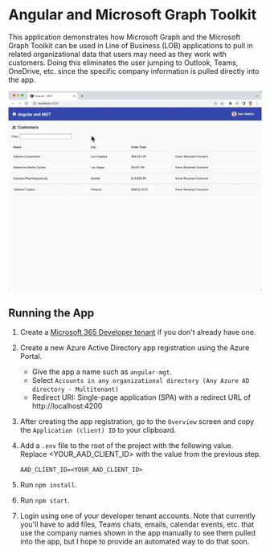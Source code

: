 # Angular and Microsoft Graph Toolkit

This application demonstrates how Microsoft Graph and the Microsoft Graph Toolkit can be used in Line of Business (LOB) applications to pull in related organizational data that users may need as they work with customers. Doing this eliminates the user jumping to Outlook, Teams, OneDrive, etc. since the specific company information is pulled directly into the app.

![App Demo](/images/demo.gif)

## Running the App

1. Create a [Microsoft 365 Developer tenant](https://developer.microsoft.com/en-us/microsoft-365/dev-program) if you don't already have one.

1. Create a new Azure Active Directory app registration using the Azure Portal.

    - Give the app a name such as `angular-mgt`.
    - Select `Accounts in any organizational directory (Any Azure AD directory - Multitenant)`
    - Redirect URI: Single-page application (SPA) with a redirect URL of http://localhost:4200

1. After creating the app registration, go to the `Overview` screen and copy the `Application (client) ID` to your clipboard.

1. Add a `.env` file to the root of the project with the following value. Replace <YOUR_AAD_CLIENT_ID> with the value from the previous step.

    ```
    AAD_CLIENT_ID=<YOUR_AAD_CLIENT_ID>
    ```

1. Run `npm install`.

1. Run `npm start`.

1. Login using one of your developer tenant accounts. Note that currently you'll have to add files, Teams chats, emails, calendar events, etc. that use the company names shown in the app manually to see them pulled into the app, but I hope to provide an automated way to do that soon.
